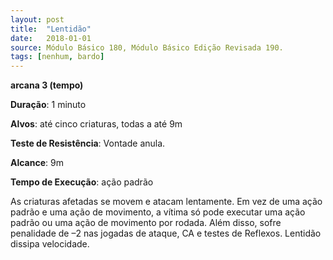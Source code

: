 ```yaml
---
layout: post
title:  "Lentidão"
date:   2018-01-01
source: Módulo Básico 180, Módulo Básico Edição Revisada 190.
tags: [nenhum, bardo]
---
```


**arcana 3 (tempo)**

**Duração**: 1 minuto

**Alvos**: até cinco criaturas, todas a até 9m

**Teste de Resistência**: Vontade anula.

**Alcance**: 9m

**Tempo de Execução**: ação padrão

As criaturas afetadas se movem e atacam lentamente. Em vez de uma ação padrão e uma ação de movimento, a vítima só pode executar uma ação padrão ou uma ação de movimento por rodada. Além disso, sofre penalidade de –2 nas jogadas de ataque, CA e testes de Reflexos.
Lentidão dissipa velocidade.
